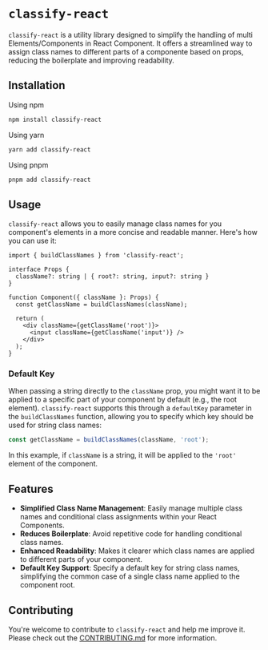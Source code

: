 # `classify-react`
`classify-react` is a utility library designed to simplify the handling of multi Elements/Components in React Component. It offers a streamlined way to assign class names to different parts of a componente based on props, reducing the boilerplate and improving readability.

## Installation

Using npm
```bash
npm install classify-react
```

Using yarn
```bash
yarn add classify-react
```

Using pnpm
```bash
pnpm add classify-react
```

## Usage

`classify-react` allows you to easily manage class names for you component's elements in a more concise and readable manner. Here's how you can use it:
```tsx
import { buildClassNames } from 'classify-react';

interface Props {
  className?: string | { root?: string, input?: string }
}

function Component({ className }: Props) {
  const getClassName = buildClassNames(className);

  return (
    <div className={getClassName('root')}>
      <input className={getClassName('input')} />
    </div>
  );
}
```

### Default Key

When passing a string directly to the `className` prop, you might want it to be applied to a specific part of your component by default (e.g., the root element). `classify-react` supports this through a `defaultKey` parameter in the `buildClassNames` function, allowing you to specify which key should be used for string class names:
```ts
const getClassName = buildClassNames(className, 'root');
```

In this example, if `className` is a string, it will be applied to the `'root'` element of the component.

## Features

- **Simplified Class Name Management**: Easily manage multiple class names and conditional class assignments within your React Components.
- **Reduces Boilerplate**: Avoid repetitive code for handling conditional class names.
- **Enhanced Readability**: Makes it clearer which class names are applied to different parts of your component.
- **Default Key Support**: Specify a default key for string class names, simplifying the common case of a single class name applied to the component root.

## Contributing

You're welcome to contribute to `classify-react` and help me improve it. Please check out the [CONTRIBUTING.md](https://github.com/felipstein/classify-react/blob/master/CONTRIBUTING.md) for more information.
